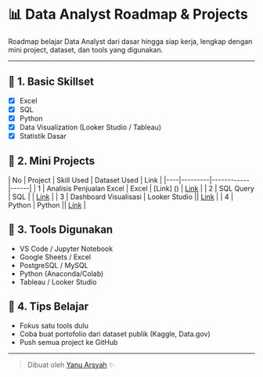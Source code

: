 # 📊 Data Analyst Roadmap & Projects

Roadmap belajar Data Analyst dari dasar hingga siap kerja, lengkap dengan mini project, dataset, dan tools yang digunakan.

---

## 🔰 1. Basic Skillset
- [x] Excel
- [x] SQL
- [x] Python
- [x] Data Visualization (Looker Studio / Tableau)
- [x] Statistik Dasar

## 🧪 2. Mini Projects
| No | Project | Skill Used | Dataset Used | Link |
|----|---------|------------|------|
| 1 | Analisis Penjualan Excel | Excel | [Link] () | [Link](https://github.com/yanuarsyah/Analisis-Penjualan-Excel-) |
| 2 | SQL Query | SQL | | [Link](#) |
| 3 | Dashboard Visualisasi | Looker Studio || [Link](#) |
| 4 | Python | Python || [Link](#) |

## 🔧 3. Tools Digunakan
- VS Code / Jupyter Notebook
- Google Sheets / Excel
- PostgreSQL / MySQL
- Python (Anaconda/Colab)
- Tableau / Looker Studio

## 🧠 4. Tips Belajar
- Fokus satu tools dulu
- Coba buat portofolio dari dataset publik (Kaggle, Data.gov)
- Push semua project ke GitHub

---

> Dibuat oleh [Yanu Arsyah](https://github.com/YanuArsyah) ✨
